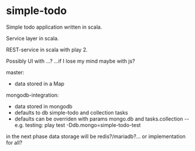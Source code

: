 simple-todo
===========

Simple todo application written in scala.

Service layer in scala.

REST-service in scala with play 2.

Possibly UI with ...? ...if I lose my mind maybe with js?

master: 
- data stored in a Map 

mongodb-integration:
- data stored in mongodb
- defaults to db simple-todo and collection tasks
- defaults can be overriden with params mongo.db and tasks.collection
-- e.g. testing: play test -Ddb.mongo=simple-todo-test


in the next phase data storage will be redis?/mariadb?... or implementation for all?
